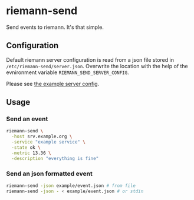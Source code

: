 # riemann-send
Send events to riemann. It's that simple.

## Configuration

Default riemann server configuration is read from a json file stored in `/etc/riemann-send/server.json`.
Overwrite the location with the help of the evnironment variable `RIEMANN_SEND_SERVER_CONFIG`.

Please see [the example server config](example/server-config.json).

## Usage

### Send an event

```bash
riemann-send \
  -host srv.example.org \
  -service "example service" \
  -state ok \
  -metric 13.36 \
  -description "everything is fine"
```

### Send an json formatted event

```bash
riemann-send -json example/event.json # from file
riemann-send -json - < example/event.json # or stdin
```
